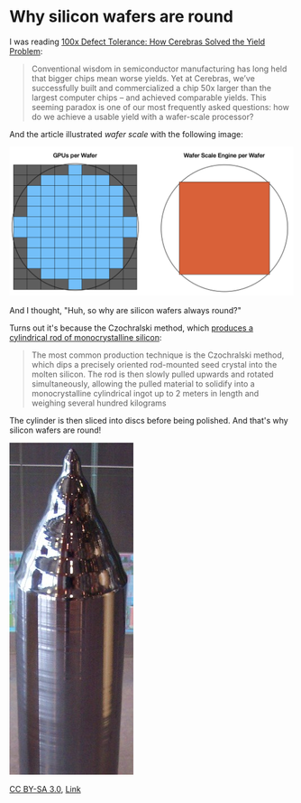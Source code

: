 # Why silicon wafers are round

I was reading [100x Defect Tolerance: How Cerebras Solved the Yield Problem](https://cerebras.ai/blog/100x-defect-tolerance-how-cerebras-solved-the-yield-problem):

> Conventional wisdom in semiconductor manufacturing has long held that bigger chips mean worse yields. Yet at Cerebras, we’ve successfully built and commercialized a chip 50x larger than the largest computer chips – and achieved comparable yields. This seeming paradox is one of our most frequently asked questions: how do we achieve a usable yield with a wafer-scale processor?

And the article illustrated _wafer scale_ with the following image:

![A comparison of two diagrams showing semiconductor wafer layouts. The left diagram titled "GPUs per Wafer" shows a circular wafer divided into a grid pattern, with blue squares representing individual GPUs arranged within the circular boundary, surrounded by gray unusable areas. The right diagram titled "Wafer Scale Engine per Wafer" shows a circular wafer with a single large orange square representing one wafer-scale chip taking up most of the usable area of the wafer.](../images/wafer-scale.png)

And I thought, "Huh, so why are silicon wafers always round?"

Turns out it's because the Czochralski method, which [produces a cylindrical rod of monocrystalline silicon](https://en.wikipedia.org/wiki/Monocrystalline_silicon#Production):

> The most common production technique is the Czochralski method, which dips a precisely oriented rod-mounted seed crystal into the molten silicon. The rod is then slowly pulled upwards and rotated simultaneously, allowing the pulled material to solidify into a monocrystalline cylindrical ingot up to 2 meters in length and weighing several hundred kilograms

The cylinder is then sliced into discs before being polished. And that's why silicon wafers are round!

![A silicon ingot (or boule) for the production of wafers](../images/silicon-ingot.jpg)

<a href="http://creativecommons.org/licenses/by-sa/3.0/" title="Creative Commons Attribution-Share Alike 3.0">CC BY-SA 3.0</a>, <a href="https://commons.wikimedia.org/w/index.php?curid=314282">Link</a>
